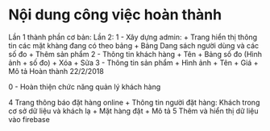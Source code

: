 # Nội dung công việc hoàn thành
Lần 1 thành phần cơ bản:
Lần 2: 1 - Xây dựng admin:
    + Trang hiển thị thông tin các mặt khàng đang có theo bảng
    + Bảng Dang sách người dùng và các số đo
    + Thêm sản phẩm
2 - Thông tin khách hàng
    + Tên
    + Bảng số đo (Hình ảnh + số đo)
    + Xóa
    + Sửa
3 - Thông tin sản phẩm
    + Hình ảnh
    + Tên
    + Giá
    + Mô tả
    Hoàn thành 22/2/2018

0 - Hoàn thiện chức năng quản lý khách hàng

4 Trang thông báo đặt hàng online
    + Thông tin người đặt hàng: Khách trong cơ sở dữ liệu và khách lạ
    + Mặt hàng đặt
    + Mô tả
5 Thêm và hiển thị dữ liệu vào firebase 
